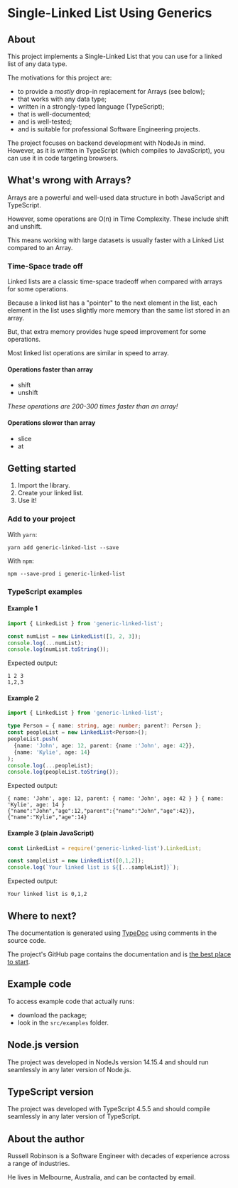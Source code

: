 # Single-Linked List Using Generics

## About
This project implements a Single-Linked List that you can use for a linked list of any data type.

The motivations for this project are:

- to provide a _mostly_ drop-in replacement for Arrays (see below);
- that works with any data type;
- written in a strongly-typed language (TypeScript);
- that is well-documented;
- and is well-tested;
- and is suitable for professional Software Engineering projects.

The project focuses on backend development with NodeJs in mind.  However, as it is written
in TypeScript (which compiles to JavaScript), you can use it in code targeting browsers.

## What's wrong with Arrays?

Arrays are a powerful and well-used data structure in both JavaScript and TypeScript.

However, some operations are O(n) in Time Complexity.  These include shift and unshift.

This means working with large datasets is usually faster with a Linked List compared to an Array.

### Time-Space trade off

Linked lists are a classic time-space tradeoff when compared with arrays
for some operations.

Because a linked list has a "pointer" to the next element in the list,
each element in the list uses slightly more memory than the same list stored in an array.

But, that extra memory provides huge speed improvement for some
operations.

Most linked list operations are similar in speed to array.

#### Operations faster than array
* shift
* unshift

_These operations are 200-300 times faster than an array!_

#### Operations slower than array
* slice
* at

## Getting started
1. Import the library.
2. Create your linked list.
3. Use it!

### Add to your project

With `yarn`:
```shell
yarn add generic-linked-list --save
```

With `npm`:
```shell
npm --save-prod i generic-linked-list
```

### TypeScript examples 

#### Example 1
```typescript
import { LinkedList } from 'generic-linked-list';

const numList = new LinkedList([1, 2, 3]);
console.log(...numList);
console.log(numList.toString());
```
Expected output:
```
1 2 3
1,2,3
```

#### Example 2
```typescript
import { LinkedList } from 'generic-linked-list';

type Person = { name: string, age: number; parent?: Person };
const peopleList = new LinkedList<Person>();
peopleList.push(
  {name: 'John', age: 12, parent: {name :'John', age: 42}},
  {name: 'Kylie', age: 14}
);
console.log(...peopleList);
console.log(peopleList.toString());
```

Expected output:
```
{ name: 'John', age: 12, parent: { name: 'John', age: 42 } } { name: 'Kylie', age: 14 }
{"name":"John","age":12,"parent":{"name":"John","age":42}},{"name":"Kylie","age":14}
```

#### Example 3 (plain JavaScript)
```javascript
const LinkedList = require('generic-linked-list').LinkedList;

const sampleList = new LinkedList([0,1,2]);
console.log(`Your linked list is ${[...sampleList]}`);
```

Expected output:
```
Your linked list is 0,1,2
```

## Where to next?

The documentation is generated using [TypeDoc](https://www.npmjs.com/package/typedoc) using
comments in the source code.

The project's GitHub page contains the documentation and is [the best place to start](https://russellrobinson.github.io/generic-linked-list/classes/linked_list.LinkedList.html).

## Example code
To access example code that actually runs:

- download the package;
- look in the `src/examples` folder.

## Node.js version
The project was developed in NodeJs version 14.15.4 and should run seamlessly in any later
version of Node.js.

## TypeScript version
The project was developed with TypeScript 4.5.5 and should compile seamlessly in any later
version of TypeScript.

## About the author
Russell Robinson is a Software Engineer with decades of experience across a range of industries.

He lives in Melbourne, Australia, and can be contacted by email.


